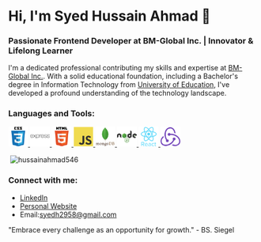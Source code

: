 <h1>Hi, I'm Syed Hussain Ahmad 👋</h1>
<h3>Passionate Frontend Developer at BM-Global Inc. | Innovator & Lifelong Learner</h3>
<p>I'm a dedicated professional contributing my skills and expertise at <a href="https://bmgroupinc.com/">BM-Global Inc.</a>. With a solid educational foundation, including a Bachelor's degree in Information Technology from <a href="https://ue.edu.pk/">University of Education</a>, I've developed a profound understanding of the technology landscape.</p>

  <h3 align="left">Languages and Tools:</h3>
<p align="left"> <a href="https://www.w3schools.com/css/" target="_blank" rel="noreferrer"> <img src="https://raw.githubusercontent.com/devicons/devicon/master/icons/css3/css3-original-wordmark.svg" alt="css3" width="40" height="40"/> </a> <a href="https://expressjs.com" target="_blank" rel="noreferrer"> <img src="https://raw.githubusercontent.com/devicons/devicon/master/icons/express/express-original-wordmark.svg" alt="express" width="40" height="40"/> </a> <a href="https://www.w3.org/html/" target="_blank" rel="noreferrer"> <img src="https://raw.githubusercontent.com/devicons/devicon/master/icons/html5/html5-original-wordmark.svg" alt="html5" width="40" height="40"/> </a> <a href="https://developer.mozilla.org/en-US/docs/Web/JavaScript" target="_blank" rel="noreferrer"> <img src="https://raw.githubusercontent.com/devicons/devicon/master/icons/javascript/javascript-original.svg" alt="javascript" width="40" height="40"/> </a> <a href="https://www.mongodb.com/" target="_blank" rel="noreferrer"> <img src="https://raw.githubusercontent.com/devicons/devicon/master/icons/mongodb/mongodb-original-wordmark.svg" alt="mongodb" width="40" height="40"/> </a> <a href="https://nodejs.org" target="_blank" rel="noreferrer"> <img src="https://raw.githubusercontent.com/devicons/devicon/master/icons/nodejs/nodejs-original-wordmark.svg" alt="nodejs" width="40" height="40"/> </a> <a href="https://reactjs.org/" target="_blank" rel="noreferrer"> <img src="https://raw.githubusercontent.com/devicons/devicon/master/icons/react/react-original-wordmark.svg" alt="react" width="40" height="40"/> </a> <a href="https://redux.js.org" target="_blank" rel="noreferrer"> <img src="https://raw.githubusercontent.com/devicons/devicon/master/icons/redux/redux-original.svg" alt="redux" width="40" height="40"/> </a> </p>

<p>&nbsp;<img align="center" src="https://github-readme-stats.vercel.app/api?username=hussainahmad546&show_icons=true&locale=en" alt="hussainahmad546" /></p>

<h3 align="left">Connect with me:</h3>
<ul>
  <li><a href="https://www.linkedin.com/in/syed-hussain-ahmad/">LinkedIn</a> </li>
  <li><a href="https://hussainahmad.site/">Personal Website</a> </li> 
  <li>Email:<a href="mailto:syedh2958@gmail.com">syedh2958@gmail.com</a> </li>
</ul>

<p>"Embrace every challenge as an opportunity for growth." - BS. Siegel</p>


